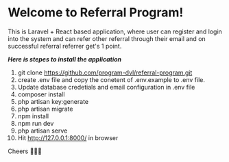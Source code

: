 # Welcome to Referral Program!

This is Laravel + React based application, where user can register and login into the system and can refer other referral through their email and on successful referral referrer get's 1 point.

***Here is stepes to install the application***

 1. git clone https://github.com/program-dvl/referral-program.git
 2. create .env file and copy the conetent of .env.example to .env file.
 3. Update database credetials and email configuration in .env file
 4. composer install
 5. php artisan key:generate
 6. php artisan migrate
 7. npm install
 8. npm run dev
 9. php artisan serve
 10. Hit http://127.0.0.1:8000/ in browser 
 
 Cheers 🍺🍺🍺
